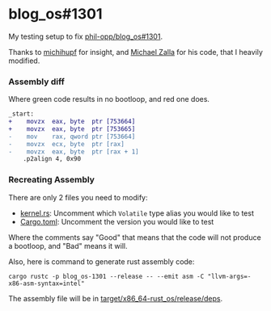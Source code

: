 # blog_os#1301

My testing setup to fix [phil-opp/blog_os#1301](https://github.com/phil-opp/blog_os/issues/1301).

Thanks to [michihupf](https://github.com/michihupf) for insight,
and [Michael Zalla](https://github.com/MichaelZalla) for his code, that I heavily modified.

### Assembly diff

Where green code results in no bootloop, and red one does.

```diff
_start:
+    movzx  eax, byte  ptr [753664]
+    movzx  eax, byte  ptr [753665]
-    mov    rax, qword ptr [753664]
-    movzx  ecx, byte  ptr [rax]
-    movzx  eax, byte  ptr [rax + 1]
    .p2align 4, 0x90
```

### Recreating Assembly

There are only 2 files you need to modify:

- [kernel.rs](./kernel.rs): Uncomment which `Volatile` type alias you would like to test
- [Cargo.toml](./Cargo.toml): Uncomment the version you would like to test

Where the comments say "Good" that means that the code will not produce a bootloop,
and "Bad" means it will.

Also, here is command to generate rust assembly code:

```shell
cargo rustc -p blog_os-1301 --release -- --emit asm -C "llvm-args=-x86-asm-syntax=intel"
```

The assembly file will be in
[target/x86_64-rust_os/release/deps](./target/x86_64-rust_os/release/deps).

